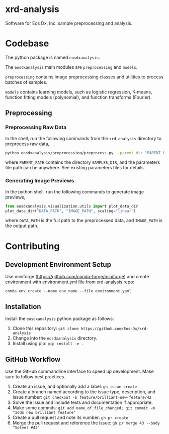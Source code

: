 # xrd-analysis
Software for Eos Dx, Inc. sample preprocessing and analysis.

# Codebase
The python package is named `eosdxanalysis`.

The `eosdxanalysis` main modules are `preprocessing` and `models`.

`preprocessing` contains image preprocessing classes and utilities to process batches of samples.

`models` contains learning models, such as logistic regression, K-means, function fitting models (polynomial), and function transforms (Fourier).

## Preprocessing

### Preprocessing Raw Data
In the shell, run the following commands from the `xrd-analysis` directory to preprocess raw data,
```bash
python eosdxanalysis/preprocessing/preprocess.py --parent_dir "PARENT_PATH" --samples_dir "SAMPLES_DIR" --params_file "PARAMETERS_FILE_PATH"
```
where `PARENT_PATH` contains the directory `SAMPLES_DIR`, and the parameters file path can be anywhere. See existing parameters files for details.

### Generating Image Previews
In the python shell, run the following commands to generate image previews,
```python
from eosdxanalysis.visualization.utils import plot_data_dir
plot_data_dir("DATA_PATH", "IMAGE_PATH", scaling="linear")
```
where `DATA_PATH` is the full path to the preprocessed data, and `IMAGE_PATH` is the output path.

# Contributing

## Development Environment Setup
Use miniforge (https://github.com/conda-forge/miniforge) and create environment with environment.yml file from xrd-analysis repo:

`conda env create --name env_name --file environment.yaml`

## Installation
Install the `eosdxanalysis` python package as follows:
1. Clone this repository: `git clone https://github.com/Eos-Dx/xrd-analysis`
2. Change into the `eosdxanalysis` directory.
3. Install using pip: `pip install -e .`

## GitHub Workflow
Use the GitHub commandline interface to speed up development. Make sure to follow best practices.
1. Create an issue, and optionally add a label: `gh issue create`
2. Create a branch named according to the issue type, description, and issue number:
`git checkout -b feature/brilliant-new-feature/42`
3. Solve the issue and include tests and documentation if appropriate.
4. Make some commits: `git add name_of_file_changed; git commit -m "adds new brilliant feature"`
5. Create a pull request and note its number: `gh pr create`
6. Merge the pull request and reference the issue: `gh pr merge 43 --body "Solves #42"`
